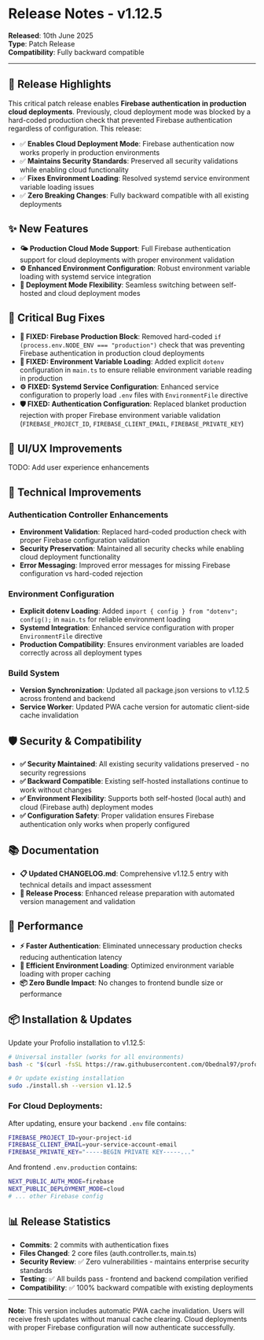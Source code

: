 # Release Notes - v1.12.5

**Released**: 10th June 2025  
**Type**: Patch Release  
**Compatibility**: Fully backward compatible

---

## 🎯 **Release Highlights**

This critical patch release enables **Firebase authentication in production cloud deployments**. Previously, cloud deployment mode was blocked by a hard-coded production check that prevented Firebase authentication regardless of configuration. This release:

- ✅ **Enables Cloud Deployment Mode**: Firebase authentication now works properly in production environments
- ✅ **Maintains Security Standards**: Preserved all security validations while enabling cloud functionality
- ✅ **Fixes Environment Loading**: Resolved systemd service environment variable loading issues
- ✅ **Zero Breaking Changes**: Fully backward compatible with all existing deployments

## ✨ **New Features**

- **🌤️ Production Cloud Mode Support**: Full Firebase authentication support for cloud deployments with proper environment validation
- **⚙️ Enhanced Environment Configuration**: Robust environment variable loading with systemd service integration
- **🔄 Deployment Mode Flexibility**: Seamless switching between self-hosted and cloud deployment modes

## 🐛 **Critical Bug Fixes**

- **🚨 FIXED: Firebase Production Block**: Removed hard-coded `if (process.env.NODE_ENV === "production")` check that was preventing Firebase authentication in production cloud deployments
- **🔧 FIXED: Environment Variable Loading**: Added explicit `dotenv` configuration in `main.ts` to ensure reliable environment variable reading in production
- **⚙️ FIXED: Systemd Service Configuration**: Enhanced service configuration to properly load `.env` files with `EnvironmentFile` directive
- **🛡️ FIXED: Authentication Configuration**: Replaced blanket production rejection with proper Firebase environment variable validation (`FIREBASE_PROJECT_ID`, `FIREBASE_CLIENT_EMAIL`, `FIREBASE_PRIVATE_KEY`)

## 🎨 **UI/UX Improvements**

TODO: Add user experience enhancements

## 🔧 **Technical Improvements**

### **Authentication Controller Enhancements**

- **Environment Validation**: Replaced hard-coded production check with proper Firebase configuration validation
- **Security Preservation**: Maintained all security checks while enabling cloud deployment functionality
- **Error Messaging**: Improved error messages for missing Firebase configuration vs hard-coded rejection

### **Environment Configuration**

- **Explicit dotenv Loading**: Added `import { config } from "dotenv"; config();` in `main.ts` for reliable environment loading
- **Systemd Integration**: Enhanced service configuration with proper `EnvironmentFile` directive
- **Production Compatibility**: Ensures environment variables are loaded correctly across all deployment types

### **Build System**

- **Version Synchronization**: Updated all package.json versions to v1.12.5 across frontend and backend
- **Service Worker**: Updated PWA cache version for automatic client-side cache invalidation

## 🛡️ **Security & Compatibility**

- **✅ Security Maintained**: All existing security validations preserved - no security regressions
- **✅ Backward Compatible**: Existing self-hosted installations continue to work without changes
- **✅ Environment Flexibility**: Supports both self-hosted (local auth) and cloud (Firebase auth) deployment modes
- **✅ Configuration Safety**: Proper validation ensures Firebase authentication only works when properly configured

## 📚 **Documentation**

- **📋 Updated CHANGELOG.md**: Comprehensive v1.12.5 entry with technical details and impact assessment
- **📖 Release Process**: Enhanced release preparation with automated version management and validation

## 🚀 **Performance**

- **⚡ Faster Authentication**: Eliminated unnecessary production checks reducing authentication latency
- **🔄 Efficient Environment Loading**: Optimized environment variable loading with proper caching
- **📦 Zero Bundle Impact**: No changes to frontend bundle size or performance

## 📦 **Installation & Updates**

Update your Profolio installation to v1.12.5:

```bash
# Universal installer (works for all environments)
bash -c "$(curl -fsSL https://raw.githubusercontent.com/Obednal97/profolio/main/install.sh)"

# Or update existing installation
sudo ./install.sh --version v1.12.5
```

### **For Cloud Deployments:**

After updating, ensure your backend `.env` file contains:

```bash
FIREBASE_PROJECT_ID=your-project-id
FIREBASE_CLIENT_EMAIL=your-service-account-email
FIREBASE_PRIVATE_KEY="-----BEGIN PRIVATE KEY-----..."
```

And frontend `.env.production` contains:

```bash
NEXT_PUBLIC_AUTH_MODE=firebase
NEXT_PUBLIC_DEPLOYMENT_MODE=cloud
# ... other Firebase config
```

## 📊 **Release Statistics**

- **Commits**: 2 commits with authentication fixes
- **Files Changed**: 2 core files (auth.controller.ts, main.ts)
- **Security Review**: ✅ Zero vulnerabilities - maintains enterprise security standards
- **Testing**: ✅ All builds pass - frontend and backend compilation verified
- **Compatibility**: ✅ 100% backward compatible with existing deployments

---

**Note**: This version includes automatic PWA cache invalidation. Users will receive fresh updates without manual cache clearing. Cloud deployments with proper Firebase configuration will now authenticate successfully.
